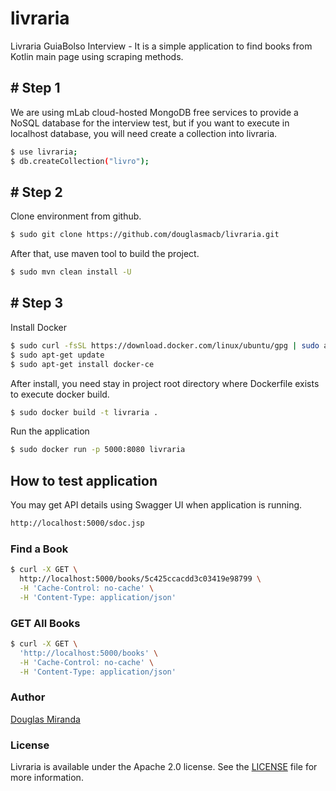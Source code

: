 # livraria
Livraria GuiaBolso Interview - It is a simple application to find books from Kotlin main page using scraping methods.

## # Step 1

We are using mLab cloud-hosted MongoDB free services to provide a NoSQL database for the interview test, but if you want to execute in localhost database, you will need create a collection into livraria.

```bash
$ use livraria;
$ db.createCollection("livro");
```

## # Step 2

Clone environment from github.

```bash
$ sudo git clone https://github.com/douglasmacb/livraria.git
```

After that, use maven tool to build the project.

```bash
$ sudo mvn clean install -U
```

## # Step 3

Install Docker

```bash
$ sudo curl -fsSL https://download.docker.com/linux/ubuntu/gpg | sudo apt-key add -
$ sudo apt-get update
$ sudo apt-get install docker-ce
```

After install, you need stay in project root directory where Dockerfile exists to execute docker build.

```bash
$ sudo docker build -t livraria .
```
Run the application

```bash
$ sudo docker run -p 5000:8080 livraria
```

## How to test application

You may get API details using Swagger UI when application is running.
```bash
http://localhost:5000/sdoc.jsp
```

### Find a Book
```bash
$ curl -X GET \
  http://localhost:5000/books/5c425ccacdd3c03419e98799 \
  -H 'Cache-Control: no-cache' \
  -H 'Content-Type: application/json' 
```

### GET All Books
```bash
$ curl -X GET \
  'http://localhost:5000/books' \
  -H 'Cache-Control: no-cache' \
  -H 'Content-Type: application/json' 
  ```
  
### Author
[Douglas Miranda](https://github.com/douglasmacb)

### License
Livraria is available under the Apache 2.0 license. See the [LICENSE](./LICENSE) file for more information.

